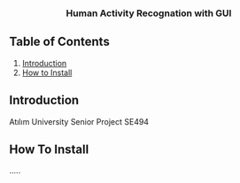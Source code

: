 <h3 align="center">Human Activity Recognation with GUI</h3>

## Table of Contents
1. [Introduction](#introduction)
2. [How to Install](#how-to-install)

## Introduction
Atılım University Senior Project SE494

## How To Install
.....
